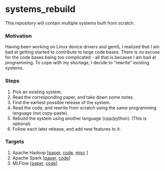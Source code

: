 # systems_rebuild
This repository will contain multiple systems built from scratch.

### Motivation
Having been working on Linux device drivers and gem5, I realized that I am bad at getting started to contribute to large code bases. There is no excuse for the code bases being too complicated - all that is because I am bad at programming. To cope with my shortage, I decide to "rewrite" existing systems.

### Steps
1. Pick an existing system.
2. Read the corresponding paper, and take down some notes.
3. Find the earliest possible release of the system.
4. Read the code, and rewrite from scratch using the same programming language (not copy-paste).
5. Rebuild the system using another language (cpp/python). (This is optional)
6. Follow each later release, and add new features to it.

### Targets
1. Apache Hadoop \[[paper](https://storageconference.us/2010/Papers/MSST/Shvachko.pdf), [code](https://github.com/apache/hadoop/releases/tag/release-0.1.0), [misc](https://hadoop.apache.org/docs/r1.2.1/hdfs_design.pdf) \]
2. Apache Spark \[[paper](https://cs.stanford.edu/~matei/papers/2016/cacm_apache_spark.pdf), [code](https://github.com/apache/spark/releases/tag/alpha-0.1)\]
3. MLFlow \[[paper](https://cs.stanford.edu/~matei/papers/2018/ieee_mlflow.pdf), [code](https://github.com/mlflow/mlflow/releases/tag/v0.2.0)\]

